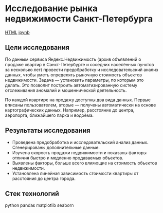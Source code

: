 # Исследование рынка недвижимости Санкт-Петербурга

[HTML](https://github.com/burooom/yp_ml_projects/tree/main/Real_estate_analysis/Real_estate_analysis.html)     [ipynb](https://github.com/burooom/yp_ml_projects/tree/main/Real_estate_analysis/Real_estate_analysis.ipynb)

## Цели исследования
По данным сервиса Яндекс.Недвижимость (архив объявлений о продаже квартир в Санкт-Петербурге и соседних населённых пунктов за несколько лет) провести предобработку и исследовательский анализ данных, чтобы уметь определять рыночную стоимость объектов недвижимости. Задача — установить параметры, по которым это делать. Это позволит построить автоматизированную систему отслеживания аномалий и мошеннической деятельность.

По каждой квартире на продажу доступны два вида данных. Первые вписаны пользователем, вторые — получены автоматически на основе картографических данных. Например, расстояние до центра, аэропорта, ближайшего парка и водоёма.

## Результаты исследования
- Проведена предобработка и исследовательский анализ данных. Сгенерированы дополнительные данные.
- Изучена скорость продажи недвижимости и показаны факторы отличия быстро и медленно продаваемых объектов.
- Выявлены факторы, больше всего влияющие на стоимость объектов недвижимости.
- Установлена линейная зависимость стоимости квартиры от расстояния до центра города.

## Стек технологий
python
pandas
matplotlib
seaborn

